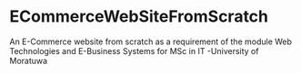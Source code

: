 # ECommerceWebSiteFromScratch
An E-Commerce website from scratch as a requirement of the module Web Technologies and E-Business Systems for MSc in IT -University of Moratuwa
